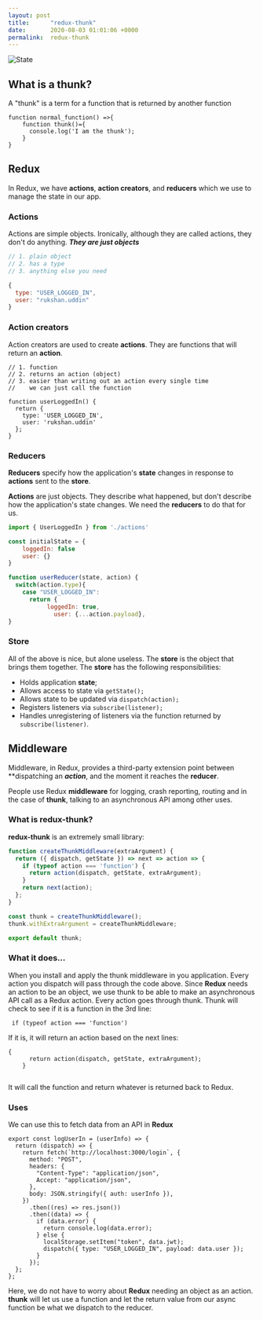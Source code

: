```yaml
---
layout: post
title:      "redux-thunk"
date:       2020-08-03 01:01:06 +0000
permalink:  redux-thunk
---
```



![State](https://cloud.netlifyusercontent.com/assets/344dbf88-fdf9-42bb-adb4-46f01eedd629/abf88135-c431-43f2-b70d-720318ba2255/redux-state-manage-power.png)

## What is a thunk?

A "thunk" is a term for a function that is returned by another function

```javscript
function normal_function() =>{
    function thunk()={
      console.log('I am the thunk');
    }
}
```

## Redux

In Redux, we have **actions**, **action creators**, and **reducers** which we use to manage the state in our app.

### Actions

Actions are simple objects. Ironically, although they are called actions, they don't do anything. ***They are just objects***

```javascript
// 1. plain object
// 2. has a type
// 3. anything else you need

{
  type: "USER_LOGGED_IN",
  user: "rukshan.uddin"
}

```

### Action creators

Action creators are used to create **actions**. They are functions that will return an **action**.

```javasript
// 1. function
// 2. returns an action (object)
// 3. easier than writing out an action every single time
//    we can just call the function

function userLoggedIn() {
  return {
    type: 'USER_LOGGED_IN',
    user: 'rukshan.uddin'
  };
}

```

### Reducers

**Reducers** specify how the application's **state** changes in response to **actions** sent to the **store**.

**Actions** are just objects. They describe what happened, but don't describe how the application's state changes. We need the **reducers** to do that for us.

```javascript
import { UserLoggedIn } from './actions'

const initialState = {
    loggedIn: false
    user: {}
}

function userReducer(state, action) {
  switch(action.type){
	case "USER_LOGGED_IN":
	  return {
		   loggedIn: true,
			 user: {...action.payload},
}
```

### Store

All of the above is nice, but alone useless. The **store** is the object that brings them together. The **store** has the following responsibilities:

- Holds application **state**;
- Allows access to state via ```getState();```
- Allows state to be updated via ```dispatch(action);```
- Registers listeners via ```subscribe(listener);```
- Handles unregistering of listeners via the function returned by ```subscribe(listener)```.

## Middleware
Middleware, in Redux, provides a third-party extension point between **dispatching an ***action***, and the moment it reaches the **reducer**.

People use Redux **middleware** for logging, crash reporting, routing and in the case of **thunk**, talking to an asynchronous API among other uses.


### What is redux-thunk?

**redux-thunk** is an extremely small library:

```javascript
function createThunkMiddleware(extraArgument) {
  return ({ dispatch, getState }) => next => action => {
    if (typeof action === 'function') {
      return action(dispatch, getState, extraArgument);
    }
    return next(action);
  };
}

const thunk = createThunkMiddleware();
thunk.withExtraArgument = createThunkMiddleware;

export default thunk;
```

### What it does...

When you install and apply the thunk middleware in you application. Every action you dispatch will pass through the code above. Since **Redux** needs an action to be an object, we use thunk to be able to make an asynchronous API call as a Redux action. Every action goes through thunk. Thunk will check to see if it is a function in the 3rd line:

```
 if (typeof action === 'function')
```

If it is, it will return an action based on the next lines:

```
{
      return action(dispatch, getState, extraArgument);
    }
		
```
		
It will call the function and return whatever is returned back to Redux.

### Uses

We can use this to fetch data from an API in **Redux**

```
export const logUserIn = (userInfo) => {
  return (dispatch) => {
    return fetch(`http://localhost:3000/login`, {
      method: "POST",
      headers: {
        "Content-Type": "application/json",
        Accept: "application/json",
      },
      body: JSON.stringify({ auth: userInfo }),
    })
      .then((res) => res.json())
      .then((data) => {
        if (data.error) {
          return console.log(data.error);
        } else {
          localStorage.setItem("token", data.jwt);
          dispatch({ type: "USER_LOGGED_IN", payload: data.user });
        }
      });
  };
};
```

Here, we do not have to worry about **Redux** needing an object as an action. **thunk** will let us use a function and let the return value from our async function be what we dispatch to the reducer.
